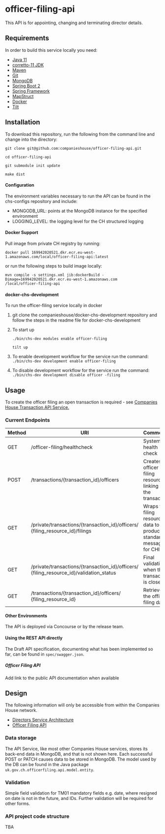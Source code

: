 # officer-filing-api
This API is for appointing, changing and terminating director details.

## Requirements

In order to build this service locally you need:

- [Java 11](https://docs.oracle.com/en/java/javase/11)
- [corretto-11 JDK](https://docs.aws.amazon.com/corretto/latest/corretto-11-ug/downloads-list.html)
- [Maven](https://maven.apache.org/download.cgi)
- [Git](https://git-scm.com/downloads)
- [MongoDB](https://www.mongodb.com)
- [Spring Boot 2](https://spring.io/projects/spring-boot)
- [Spring Framework](https://spring.io/projects/spring-framework)
- [MapStruct](https://mapstruct.org/)
- [Docker](https://wwww.docker.com)
- [Tilt](https://tilt.dev)

## Installation

To download this repository, run the following from the command line and change into the directory:

```
git clone git@github.com:companieshouse/officer-filing-api.git

cd officer-filing-api

git submodule init update

make dist
```

#### Configuration

The environment variables necessary to run the API can be found in the chs-configs repository and include:
- MONGODB_URL: points at the MongoDB instance for the specified environment
- LOGGING_LEVEL: the logging level for the CH structured logging


#### Docker Support

Pull image from private CH registry by running: 
```
docker pull 169942020521.dkr.ecr.eu-west-1.amazonaws.com/local/officer-filing-api:latest

```
or run the following steps to build image locally:
```
mvn compile -s settings.xml jib:dockerBuild -Dimage=169942020521.dkr.ecr.eu-west-1.amazonaws.com
/local/officer-filing-api
```
#### docker-chs-development 
To run the officer-filing service locally in docker

1. git clone the companieshouse/docker-chs-development repository and follow the steps in the readme file for docker-chs-development

1. To start up
    ```
    ./bin/chs-dev modules enable officer-filing

    tilt up
    ```
1. To enable development workflow for the service run the command: `./bin/chs-dev development enable officer-filing
` 

1. To disable development workflow for the service run the command: `./bin/chs-dev development disable officer
-filing`

## Usage
To create the officer filing an open transaction is required - see [Companies House Transaction API Service.](https://github.com/companieshouse/transactions.api.ch.gov.uk/blob/master/README.md)

### Current Endpoints
| Method | URI                                                                                         | Comments                                                             |
|--------|---------------------------------------------------------------------------------------------|----------------------------------------------------------------------|
| GET    | /officer-filing/healthcheck                                                                       | System health check                                                  |
| POST   | /transactions/{transaction_id}/officers                                                     | Creates an officer filing resource, linking it to the transaction    |
| GET    | /private/transactions/{transaction_id}/officers/<br/>{filing_resource_id}/filings           | Wraps the filing resource data to produce standard message for CHIPS |
| GET    | /private/transactions/{transaction_id}/officers/<br/>{filing_resource_id}/validation_status | Final validation when the transaction is closed                      |
| GET    | /transactions/{transaction_id}/officers/<br/>{filing_resource_id}                           | Retrieves the officer filing data                                    |

#### Other Environments

The API is deployed via Concourse or by the release team.

#### Using the REST API directly
The Draft API specification, documenting what has been implemented so far, can be found in `spec/swagger.json`.

##### Officer Filing API
Add link to the public API documentation when available

## Design
The following information will only be accessible from within the Companies House network.

* [Directors Service Architecture](https://companieshouse.atlassian.net/wiki/spaces/DACT/pages/3649699904/Directors+Service+Architecture)
* [Officer Filing API](https://companieshouse.atlassian.net/wiki/spaces/DACT/pages/3690889337/Officer+Filing+API)

### Data storage
The API Service, like most other Companies House services, stores its back-end
 data in MongoDB, and that is not shown here. Each successful POST or PATCH causes
 data to be stored in MongoDB. The model used by the DB can be found in the Java
 package `uk.gov.ch.officerfiling.api.model.entity`.
 
### Validation
Simple field validation for TM01 mandatory fields e.g. date, where resigned on date is not in the future, and IDs. 
Further validation will be required for other forms.

### API project code structure
TBA



